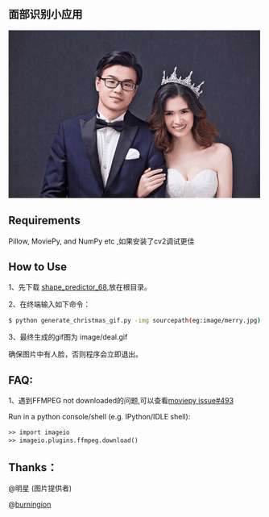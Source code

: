 
## 面部识别小应用
![merry christmas](https://github.com/ftc300/ChrisHatByeWeChat/blob/master/image/deal.gif?raw=true)
## Requirements 

Pillow, MoviePy, and NumPy etc ,如果安装了cv2调试更佳

## How to Use

1、先下载 [shape_predictor_68](https://github.com/davisking/dlib-models/blob/master/shape_predictor_68_face_landmarks.dat.bz2),放在根目录。

2、在终端输入如下命令：

```bash
$ python generate_christmas_gif.py -img sourcepath(eg:image/merry.jpg) 
```
3、最终生成的gif图为 image/deal.gif

确保图片中有人脸，否则程序会立即退出。


## FAQ:

1、遇到FFMPEG not downloaded的问题,可以查看[moviepy issue#493](https://github.com/Zulko/moviepy/issues/493) 

   Run in a python console/shell (e.g. IPython/IDLE shell):
````
>> import imageio
>> imageio.plugins.ffmpeg.download()
````

## Thanks：

@明星 (图片提供者)

@[burningion](https://github.com/burningion/automatic-memes)


